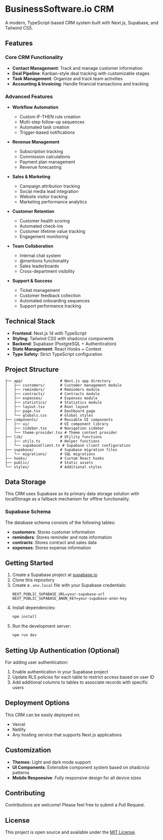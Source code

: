 # BusinessSoftware.io CRM

A modern, TypeScript-based CRM system built with Next.js, Supabase, and Tailwind CSS.

## Features

### Core CRM Functionality
- **Contact Management**: Track and manage customer information
- **Deal Pipeline**: Kanban-style deal tracking with customizable stages
- **Task Management**: Organize and track team activities
- **Accounting & Invoicing**: Handle financial transactions and tracking

### Advanced Features
- **Workflow Automation**
  - Custom IF-THEN rule creation
  - Multi-step follow-up sequences
  - Automated task creation
  - Trigger-based notifications

- **Revenue Management**
  - Subscription tracking
  - Commission calculations
  - Payment plan management
  - Revenue forecasting

- **Sales & Marketing**
  - Campaign attribution tracking
  - Social media lead integration
  - Website visitor tracking
  - Marketing performance analytics

- **Customer Retention**
  - Customer health scoring
  - Automated check-ins
  - Customer lifetime value tracking
  - Engagement monitoring

- **Team Collaboration**
  - Internal chat system
  - @mentions functionality
  - Sales leaderboards
  - Cross-department visibility

- **Support & Success**
  - Ticket management
  - Customer feedback collection
  - Automated onboarding sequences
  - Support performance tracking

## Technical Stack

- **Frontend**: Next.js 14 with TypeScript
- **Styling**: Tailwind CSS with shadcn/ui components
- **Backend**: Supabase (PostgreSQL + Authentication)
- **State Management**: React Hooks + Context
- **Type Safety**: Strict TypeScript configuration

## Project Structure

```
├── app/                 # Next.js app directory
│   ├── customers/       # Customer management module
│   ├── reminders/       # Reminders module
│   ├── contracts/       # Contracts module
│   ├── expenses/        # Expenses module
│   ├── statistics/      # Statistics module
│   ├── layout.tsx       # Root layout
│   ├── page.tsx         # Dashboard page
│   └── globals.css      # Global styles
├── components/          # Reusable UI components
│   ├── ui/              # UI component library
│   ├── sidebar.tsx      # Navigation sidebar
│   └── theme-provider.tsx # Theme context provider
├── lib/                 # Utility functions
│   ├── utils.ts         # Helper functions
│   └── supabaseClient.ts # Supabase client configuration
├── supabase/            # Supabase migration files
│   └── migrations/      # SQL migrations
├── hooks/               # Custom React hooks
├── public/              # Static assets
└── styles/              # Additional styles
```

## Data Storage

This CRM uses Supabase as its primary data storage solution with localStorage as a fallback mechanism for offline functionality.

### Supabase Schema

The database schema consists of the following tables:

- **customers**: Stores customer information
- **reminders**: Stores reminder and note information
- **contracts**: Stores contract and sales data
- **expenses**: Stores expense information

## Getting Started

1. Create a Supabase project at [supabase.io](https://supabase.io)
2. Clone this repository
3. Create a `.env.local` file with your Supabase credentials:
   ```
   NEXT_PUBLIC_SUPABASE_URL=your-supabase-url
   NEXT_PUBLIC_SUPABASE_ANON_KEY=your-supabase-anon-key
   ```
4. Install dependencies:
   ```bash
   npm install
   ```
5. Run the development server:
   ```bash
   npm run dev
   ```

## Setting Up Authentication (Optional)

For adding user authentication:

1. Enable authentication in your Supabase project
2. Update RLS policies for each table to restrict access based on user ID
3. Add additional columns to tables to associate records with specific users

## Deployment Options

This CRM can be easily deployed on:

- Vercel
- Netlify
- Any hosting service that supports Next.js applications

## Customization

- **Themes**: Light and dark mode support
- **UI Components**: Extensible component system based on shadcn/ui patterns
- **Mobile Responsive**: Fully responsive design for all device sizes

## Contributing

Contributions are welcome! Please feel free to submit a Pull Request.

## License

This project is open source and available under the [MIT License](LICENSE).